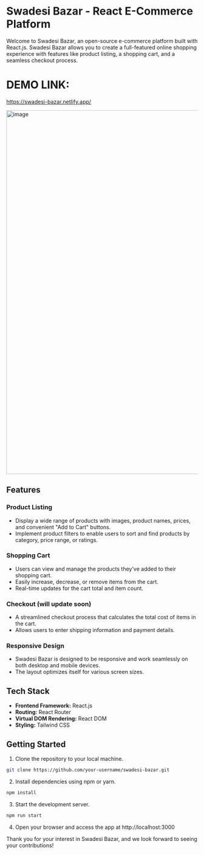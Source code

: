 # Swadesi Bazar - React E-Commerce Platform

Welcome to Swadesi Bazar, an open-source e-commerce platform built with React.js. Swadesi Bazar allows you to create a full-featured online shopping experience with features like product listing, a shopping cart, and a seamless checkout process.

# DEMO LINK: 
https://swadesi-bazar.netlify.app/

<img width="958" alt="image" src="https://github.com/neeraj542/totalitycorp-frontend-challenge/assets/114648043/9f873db4-22f6-479c-a43a-2ac403293a1c">

## Features

### Product Listing

- Display a wide range of products with images, product names, prices, and convenient "Add to Cart" buttons.
- Implement product filters to enable users to sort and find products by category, price range, or ratings.

### Shopping Cart

- Users can view and manage the products they've added to their shopping cart.
- Easily increase, decrease, or remove items from the cart.
- Real-time updates for the cart total and item count.

### Checkout (will update soon)

- A streamlined checkout process that calculates the total cost of items in the cart.
- Allows users to enter shipping information and payment details.

### Responsive Design

- Swadesi Bazar is designed to be responsive and work seamlessly on both desktop and mobile devices.
- The layout optimizes itself for various screen sizes.

## Tech Stack

- **Frontend Framework:** React.js
- **Routing:** React Router
- **Virtual DOM Rendering:** React DOM
- **Styling:** Tailwind CSS

## Getting Started

1. Clone the repository to your local machine.

```bash
git clone https://github.com/your-username/swadesi-bazar.git
```

2. Install dependencies using npm or yarn.

```bash
npm install
```

3. Start the development server.

```bash
npm run start
```

4. Open your browser and access the app at
http://localhost:3000


Thank you for your interest in Swadesi Bazar, and we look forward to seeing your contributions!
